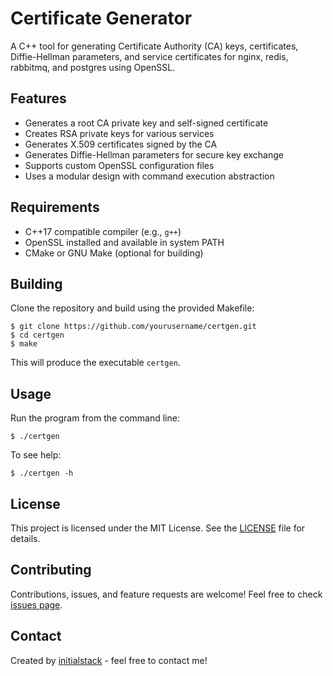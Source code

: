 # Certificate Generator

A C++ tool for generating Certificate Authority (CA) keys, certificates, Diffie-Hellman parameters, and service certificates for nginx, redis, rabbitmq, and postgres using OpenSSL.

## Features

- Generates a root CA private key and self-signed certificate
- Creates RSA private keys for various services
- Generates X.509 certificates signed by the CA
- Generates Diffie-Hellman parameters for secure key exchange
- Supports custom OpenSSL configuration files
- Uses a modular design with command execution abstraction

## Requirements

- C++17 compatible compiler (e.g., `g++`)
- OpenSSL installed and available in system PATH
- CMake or GNU Make (optional for building)

## Building

Clone the repository and build using the provided Makefile:

```
$ git clone https://github.com/yourusername/certgen.git
$ cd certgen
$ make
```


This will produce the executable `certgen`.

## Usage

Run the program from the command line:

```
$ ./certgen
```

To see help:

```
$ ./certgen -h
```

## License

This project is licensed under the MIT License. See the [LICENSE](LICENSE) file for details.

## Contributing

Contributions, issues, and feature requests are welcome! Feel free to check [issues page](https://github.com/initialstack/certgen/issues).

## Contact

Created by [initialstack](https://github.com/initialstack) - feel free to contact me!